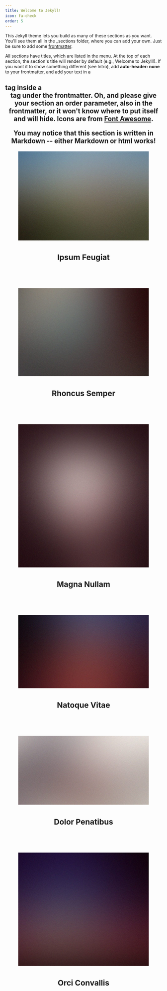 ```yaml
---
title: Welcome to Jekyll!
icon: fa-check
order: 5
---
```


This Jekyll theme lets you build as many of these sections as you want. You'll see them all in the _sections folder, where you can add your own. Just be sure to add some [frontmatter](https://jekyllrb.com/docs/frontmatter/).

All sections have titles, which are listed in the menu. At the top of each section,
the section's title will render by default (e.g., Welcome to Jekyll!). If you want it
to show something different (see Intro), add **auto-header: none**
to your frontmatter, and add your text in a <h2> tag inside a <header> tag
under the frontmatter. Oh, and please give your section an **order** parameter, also in
the frontmatter, or it won't know where to put itself and will hide. Icons are from [Font Awesome](http://fontawesome.io/icons/).

You may notice that this section is written in Markdown -- either Markdown or html works!

  <div class="row">
    <div class="4u 12u$(mobile)">
      <article class="item">
        <a href="#" class="image fit"><img src="assets/images/pic02.jpg" alt="" /></a>
        <header>
          <h3>Ipsum Feugiat</h3>
        </header>
      </article>
      <article class="item">
        <a href="#" class="image fit"><img src="assets/images/pic03.jpg" alt="" /></a>
        <header>
          <h3>Rhoncus Semper</h3>
        </header>
      </article>
    </div>
    <div class="4u 12u$(mobile)">
      <article class="item">
        <a href="#" class="image fit"><img src="assets/images/pic04.jpg" alt="" /></a>
        <header>
          <h3>Magna Nullam</h3>
        </header>
      </article>
      <article class="item">
        <a href="#" class="image fit"><img src="assets/images/pic05.jpg" alt="" /></a>
        <header>
          <h3>Natoque Vitae</h3>
        </header>
      </article>
    </div>
    <div class="4u$ 12u$(mobile)">
      <article class="item">
        <a href="#" class="image fit"><img src="assets/images/pic06.jpg" alt="" /></a>
        <header>
          <h3>Dolor Penatibus</h3>
        </header>
      </article>
      <article class="item">
        <a href="#" class="image fit"><img src="assets/images/pic07.jpg" alt="" /></a>
        <header>
          <h3>Orci Convallis</h3>
        </header>
      </article>
    </div>
  </div>
